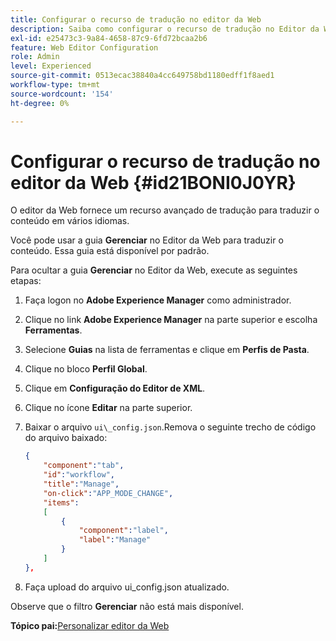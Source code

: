 ```yaml
---
title: Configurar o recurso de tradução no editor da Web
description: Saiba como configurar o recurso de tradução no Editor da Web
exl-id: e25473c3-9a84-4658-87c9-6fd72bcaa2b6
feature: Web Editor Configuration
role: Admin
level: Experienced
source-git-commit: 0513ecac38840a4cc649758bd1180edff1f8aed1
workflow-type: tm+mt
source-wordcount: '154'
ht-degree: 0%

---
```


# Configurar o recurso de tradução no editor da Web {#id21BONI0J0YR}

O editor da Web fornece um recurso avançado de tradução para traduzir o conteúdo em vários idiomas.

Você pode usar a guia **Gerenciar** no Editor da Web para traduzir o conteúdo. Essa guia está disponível por padrão.

Para ocultar a guia **Gerenciar** no Editor da Web, execute as seguintes etapas:

1. Faça logon no **Adobe Experience Manager** como administrador.
1. Clique no link **Adobe Experience Manager** na parte superior e escolha **Ferramentas**.
1. Selecione **Guias** na lista de ferramentas e clique em **Perfis de Pasta**.
1. Clique no bloco **Perfil Global**.
1. Clique em **Configuração do Editor de XML**.
1. Clique no ícone **Editar** na parte superior.
1. Baixar o arquivo `ui\_config.json`.Remova o seguinte trecho de código do arquivo baixado:

   ```json
   {
       "component":"tab",
       "id":"workflow",
       "title":"Manage",
       "on-click":"APP_MODE_CHANGE",
       "items":
       [
           {
               "component":"label",
               "label":"Manage"
           }
       ]
   },
   ```

1. Faça upload do arquivo ui\_config.json atualizado.

Observe que o filtro **Gerenciar** não está mais disponível.

**Tópico pai:**&#x200B;[&#x200B; Personalizar editor da Web](conf-web-editor.md)
